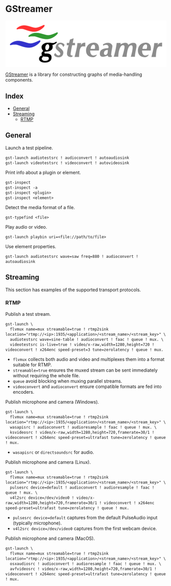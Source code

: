 # GStreamer

<p align="center"><img align="center" src="assets/gstreamer.svg"></p>

[GStreamer](https://gstreamer.freedesktop.org/) is a library for constructing graphs of media-handling components.

## Index

* [General](#general)
* [Streaming](#streaming)
  * [RTMP](#rtmp)

## General

Launch a test pipeline.
```
gst-launch audiotestsrc ! audioconvert ! autoaudiosink
gst-launch videotestsrc ! videoconvert ! autovideosink
```

Print info about a plugin or element.
```
gst-inspect
gst-inspect -a
gst-inspect <plugin>
gst-inspect <element>
```

Detect the media format of a file.
```
gst-typefind <file>
```

Play audio or video.
```
gst-launch playbin uri=<file://path/to/file>
```

Use element properties.
```
gst-launch audiotestsrc wave=saw freq=880 ! audioconvert ! autoaudiosink
```

## Streaming

This section has examples of the supported transport protocols.

### RTMP

Publish a test stream.
```
gst-launch \
  flvmux name=mux streamable=true ! rtmp2sink location="rtmp://<ip>:1935/<application>/<stream_name>/<stream_key>" \
  audiotestsrc wave=sine-table ! audioconvert ! faac ! queue ! mux. \
  videotestsrc is-live=true ! video/x-raw,width=1280,height=720 ! videoconvert ! x264enc speed-preset=3 tune=zerolatency ! queue ! mux.
```
* `flvmux` collects both audio and video and multiplexes them into a format suitable for RTMP.
* `streamable=true` ensures the muxed stream can be sent immediately without requiring the whole file.
* `queue` avoid blocking when muxing parallel streams.
* `videoconvert` and `audioconvert` ensure compatible formats are fed into encoders.

Publish microphone and camera (Windows).
```
gst-launch \
  flvmux name=mux streamable=true ! rtmp2sink location="rtmp://<ip>:1935/<application>/<stream_name>/<stream_key>" \
  wasapisrc ! audioconvert ! audioresample ! faac ! queue ! mux. \
  ksvideosrc ! video/x-raw,width=1280,height=720,framerate=30/1 ! videoconvert ! x264enc speed-preset=ultrafast tune=zerolatency ! queue ! mux.
```
* `wasapisrc` or `directsoundsrc` for audio.

Publish microphone and camera (Linux).
```
gst-launch \
  flvmux name=mux streamable=true ! rtmp2sink location="rtmp://<ip>:1935/<application>/<stream_name>/<stream_key>" \
  pulsesrc device=default ! audioconvert ! audioresample ! faac ! queue ! mux. \
  v4l2src device=/dev/video0 ! video/x-raw,width=1280,height=720,framerate=30/1 ! videoconvert ! x264enc speed-preset=ultrafast tune=zerolatency ! queue ! mux.
```
* `pulsesrc device=default` captures from the default PulseAudio input (typically microphone).
* `v4l2src device=/dev/video0` captures from the first webcam device.

Publish microphone and camera (MacOS).
```
gst-launch \
  flvmux name=mux streamable=true ! rtmp2sink location="rtmp://<ip>:1935/<application>/<stream_name>/<stream_key>" \
  osxaudiosrc ! audioconvert ! audioresample ! faac ! queue ! mux. \
  avfvideosrc ! video/x-raw,width=1280,height=720,framerate=30/1 ! videoconvert ! x264enc speed-preset=ultrafast tune=zerolatency ! queue ! mux.
```

